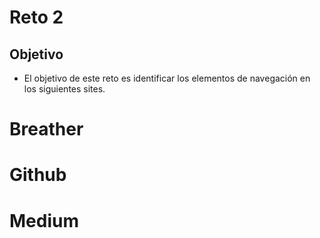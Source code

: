# Reto 2

## Objetivo

- El objetivo de este reto es identificar los elementos de navegación en los siguientes sites.

# Breather



# Github



# Medium

